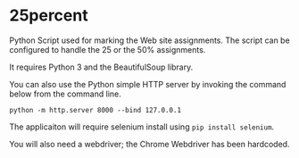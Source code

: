 # 25percent
Python Script used for marking the Web site assignments.  The script can be configured to handle the 25 or the 50% assignments.

It requires Python 3 and the BeautifulSoup library.

You can also use the Python simple HTTP server by invoking the command below from the command line.

`python -m http.server 8000 --bind 127.0.0.1`

The applicaiton will require selenium install using `pip install selenium`.

You will also need a webdriver; the Chrome Webdriver has been hardcoded.

